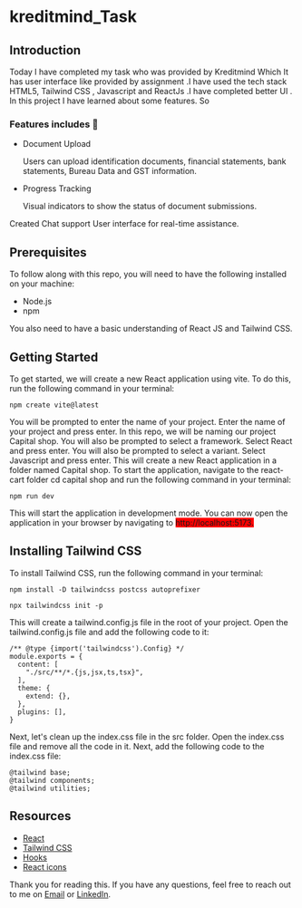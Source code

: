 # kreditmind_Task
 <h2> Introduction </h2>
 <p> Today I have completed my task who was provided by Kreditmind Which It has user interface like provided by assignment .I have used the tech stack HTML5, Tailwind CSS , Javascript and ReactJs .I have completed better UI . In this project I have learned about some features. So </p>

 <h3>Features includes 🚀</h3>
  <ul>
   <li>Document Upload</li>  <p>Users can upload identification documents, financial statements, bank statements, Bureau Data and GST information.</p>
    <li>Progress Tracking</li>  <p> Visual indicators to show the status of document submissions.</p>
  </ul>

  <p>Created Chat support User interface for real-time assistance.</p>
 
 <h2> Prerequisites </h2>
  <p>To follow along with this repo, you will need to have the following installed on your machine:</p>
  <ul>
   <li>Node.js</li>
   <li>npm</li>
  </ul>
<p>You also need to have a basic understanding of React JS and Tailwind CSS.</p>
<h2> Getting Started </h2>
<p>To get started, we will create a new React application using vite. To do this, run the following command in your terminal:</p>

```
npm create vite@latest
```
<p>You will be prompted to enter the name of your project. Enter the name of your project and press enter. In this repo, we will be naming our project Capital shop. You will also be prompted to select a framework. Select React and press enter. You will also be prompted to select a variant. Select Javascript and press enter. This will create a new React application in a folder named Capital shop. To start the application, navigate to the react-cart folder cd capital shop and run the following command in your terminal:</p>

```
npm run dev
```

<p>This will start the application in development mode. You can now open the application in your browser by navigating to <span style = "background-color: red"> http://localhost:5173. </span></p>

<h2>Installing Tailwind CSS</h2>
<p>To install Tailwind CSS, run the following command in your terminal:</p>

```
npm install -D tailwindcss postcss autoprefixer
```
```
npx tailwindcss init -p
```

<p>This will create a tailwind.config.js file in the root of your project. Open the tailwind.config.js file and add the following code to it:</p>

```
/** @type {import('tailwindcss').Config} */
module.exports = {
  content: [
    "./src/**/*.{js,jsx,ts,tsx}",
  ],
  theme: {
    extend: {},
  },
  plugins: [],
}
```
<p>Next, let's clean up the index.css file in the src folder. Open the index.css file and remove all the code in it. Next, add the following code to the index.css file:</p>

```
@tailwind base;
@tailwind components;
@tailwind utilities;
```

## Resources
- [React](https://react.dev/)
- [Tailwind CSS](https://tailwindcss.com/)
- [Hooks](https://react.dev/reference/react/hooks)
- [React icons](https://react.dev/reference/react/hooks)
  
Thank you for reading this. If you have any questions, feel free to reach out to me on [Email](https://mail.google.com/mail/u/0/#inbox) or [LinkedIn](https://www.linkedin.com/in/abhishek8094/).



 

